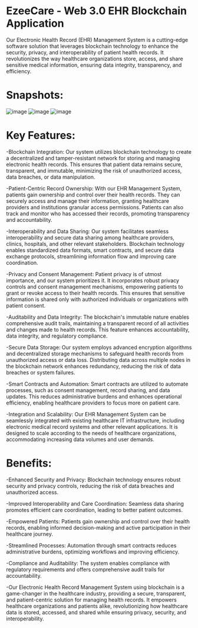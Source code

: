# EzeeCare - Web 3.0 EHR Blockchain Application

Our Electronic Health Record (EHR) Management System is a cutting-edge software solution that leverages blockchain technology to enhance the security, privacy, and interoperability of patient health records. It revolutionizes the way healthcare organizations store, access, and share sensitive medical information, ensuring data integrity, transparency, and efficiency.

# Snapshots:
![image](https://github.com/siddBhandari/CS455-Course-Project/assets/93195979/f5744b83-fc1b-4e3a-8c5b-633faa8add28)
![image](https://github.com/siddBhandari/CS455-Course-Project/assets/93195979/fcbb9662-6682-4856-ad1f-2dc2e92ac5f5)
![image](https://github.com/siddBhandari/CS455-Course-Project/assets/93195979/a0300d99-f19a-4ce6-bc20-c1d2b1fece62)


# Key Features:

-Blockchain Integration: Our system utilizes blockchain technology to create a decentralized and tamper-resistant network for storing and managing electronic health records. This ensures that patient data remains secure, transparent, and immutable, minimizing the risk of unauthorized access, data breaches, or data manipulation.

-Patient-Centric Record Ownership: With our EHR Management System, patients gain ownership and control over their health records. They can securely access and manage their information, granting healthcare providers and institutions granular access permissions. Patients can also track and monitor who has accessed their records, promoting transparency and accountability.

-Interoperability and Data Sharing: Our system facilitates seamless interoperability and secure data sharing among healthcare providers, clinics, hospitals, and other relevant stakeholders. Blockchain technology enables standardized data formats, smart contracts, and secure data exchange protocols, streamlining information flow and improving care coordination.

-Privacy and Consent Management: Patient privacy is of utmost importance, and our system prioritizes it. It incorporates robust privacy controls and consent management mechanisms, empowering patients to grant or revoke access to their health records. This ensures that sensitive information is shared only with authorized individuals or organizations with patient consent.

-Auditability and Data Integrity: The blockchain's immutable nature enables comprehensive audit trails, maintaining a transparent record of all activities and changes made to health records. This feature enhances accountability, data integrity, and regulatory compliance.

-Secure Data Storage: Our system employs advanced encryption algorithms and decentralized storage mechanisms to safeguard health records from unauthorized access or data loss. Distributing data across multiple nodes in the blockchain network enhances redundancy, reducing the risk of data breaches or system failures.

-Smart Contracts and Automation: Smart contracts are utilized to automate processes, such as consent management, record sharing, and data updates. This reduces administrative burdens and enhances operational efficiency, enabling healthcare providers to focus more on patient care.

-Integration and Scalability: Our EHR Management System can be seamlessly integrated with existing healthcare IT infrastructure, including electronic medical record systems and other relevant applications. It is designed to scale according to the needs of healthcare organizations, accommodating increasing data volumes and user demands.


# Benefits:

-Enhanced Security and Privacy: Blockchain technology ensures robust security and privacy controls, reducing the risk of data breaches and unauthorized access.

-Improved Interoperability and Care Coordination: Seamless data sharing promotes efficient care coordination, leading to better patient outcomes.

-Empowered Patients: Patients gain ownership and control over their health records, enabling informed decision-making and active participation in their healthcare journey.

-Streamlined Processes: Automation through smart contracts reduces administrative burdens, optimizing workflows and improving efficiency.

-Compliance and Auditability: The system enables compliance with regulatory requirements and offers comprehensive audit trails for accountability.

-Our Electronic Health Record Management System using blockchain is a game-changer in the healthcare industry, providing a secure, transparent, and patient-centric solution for managing health records. It empowers healthcare organizations and patients alike, revolutionizing how healthcare data is stored, accessed, and shared while ensuring privacy, security, and interoperability.





